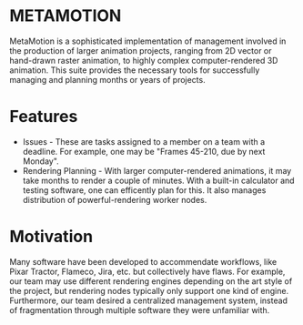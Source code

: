# METAMOTION

MetaMotion is a sophisticated implementation of management involved in the production of
larger animation projects, ranging from 2D vector or hand-drawn raster animation, to highly complex computer-rendered 3D animation. This suite provides the necessary tools
for successfully managing and planning months or years of projects.

# Features

* Issues - These are tasks assigned to a member on a team with a deadline. For example, one may be "Frames 45-210, due by next Monday".
* Rendering Planning - With larger computer-rendered animations, it may take months to render a couple of minutes. With a built-in calculator and testing software, one can efficently plan for this. It also manages distribution of powerful-rendering worker nodes.

# Motivation

Many software have been developed to accommendate workflows, like Pixar Tractor, Flameco, Jira, etc. but collectively have flaws. For example, our team may use different rendering engines depending on the art style of the project, but rendering nodes typically only support one kind of engine. Furthermore, our team desired a centralized management system, instead of fragmentation through multiple software they were unfamiliar with.




